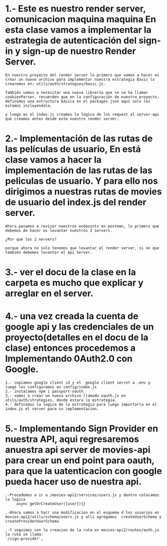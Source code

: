 # 1.- Este es nuestro render server, comunicacion maquina maquina En esta clase vamos a implementar la estrategia de autenticación del sign-in y sign-up de nuestro Render Server.

    En nuestro proyecto del render server lo primero que vamos a hacer es crear un nuevo archivo para implementar nuestra estrategia Basic lo crearemos en: utils/auth/strategies/basic.js.

    También vamos a necesitar una nueva librería que se va ha llamar cookiesParser, recuerden que en la configuración de nuestro proyecto, definimos una estructura básica en el packages.json aquí solo los estamos incluyendola.

    y luego en el index.js creamos la logica de los request al server-api que creamos antes desde este nuestro render server.

# 2.- Implementación de las rutas de las películas de usuario, En está clase vamos a hacer la implementación de las rutas de las peliculas de usuario. Y para ello nos dirigimos a nuestras rutas de movies de usuario del index.js del render server.

    Ahora pasamos a revizar nuestros endpoints en postman, lo primero que debemos de hacer es levantar nuestros 2 servers.

    ¿Por qué los 2 servers?

    porque ahora no solo tenemos que levantar el render server, si no que también debemos levantar el Api Server.

# 3.- ver el docu de la clase en la carpeta es mucho que explicar y arreglar en el server.

# 4.- una vez creada la cuenta de google api y las credenciales de un proyecto(detalles en el docu de la clase) entonces procedemos a Implementando 0Auth2.0 con Google.

    1.- copiamos google client id y el  google client secret a .env y luego los configuramos en config/index.js
    2.- instalamos npm i passport-oauth
    3.- vamos a crear un nuevo archivo llamado oauth.js en utils/auth/strategies, donde estara la estrategia.
    4.- definimos la logica de la estrategia para luego importarla en el index.js el server para su implementacion.

# 5.- Implementando Sign Provider en nuestra API, aqui regresaremos anuestra api server de movies-api para crear un end point para oauth, para que la uatenticacion con google pueda hacer uso de nuestra api.

    .-Procedemos a ir a /movies-api2/services/users.js y dentro colocamos la logica
         async getOrCreateUser({user}){}

    .-Ahora vamos a hacr una modificacion en el esquema d los usuarios en movies-api2/utils/schema/users.js y alli agregamos  createUserSchema y createProviderUserSchema

    .-Y seguimos con la creacion de la ruta en movies-api2/routes/auth.js la ruta se llama:
    '/sign-provider',
